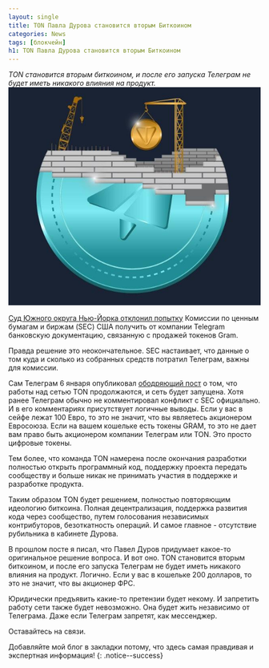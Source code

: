 ```yaml
---
layout: single
title: TON Павла Дурова становится вторым Биткоином 
categories: News
tags: [блокчейн]
h1: TON Павла Дурова становится вторым Биткоином 
---
```

*TON становится вторым биткоином, и после его запуска Телеграм не будет иметь никакого влияния на продукт.*
![ton5](/assets/images/news/ton5.jpg)


[Суд Южного округа Нью-Йорка отклонил попытку](https://forklog.com/sud-otkazal-sec-v-trebovanii-k-telegram-raskryt-finansovuyu-informatsiyu-kasatelno-ton/)  Комиссии по ценным бумагам и биржам (SEC) США получить от компании Telegram банковскую документацию, связанную с продажей токенов Gram.

Правда решение это неокончательное. SEC настаивает, что данные о том куда и сколько из собранных средств потратил Телеграм, важны для комиссии.

Сам Телеграм 6 января опубликовал [ободряющий пост](https://teletype.in/@gennady_m/SJxfCNfxL) о том, что работы над сетью TON продолжаются, и сеть будет запущена. Хотя ранее Телеграм обычно не комментировал конфликт с SEC официально. И в его комментариях присутствует логичные выводы. Если у вас в сейфе лежат 100 Евро, то это не значит, что вы являетесь акционером Евросоюза. Если на вашем кошельке есть токены GRAM, то это не дает вам право быть акционером компании Телеграм или TON. Это просто цифровые токены.

Тем более, что команда TON намерена после окончания разработки полностью открыть программный код, поддержку проекта передать сообществу и больше никак не принимать участия в поддержке и разработке продукта. 

Таким образом TON будет решением, полностью повторяющим идеологию биткоина. Полная децентрализация, поддержка развития кода через сообщество, путем голосования независимых контрибуторов, безоткатность операций. И самое главное - отсутствие рубильника в кабинете Дурова.

В прошлом посте я писал, что Павел Дуров придумает какое-то оригинальное решение вопроса. И вот оно. TON становится вторым биткоином, и после его запуска Телеграм не будет иметь никакого влияния на продукт. Логично. Если у вас в кошельке 200 долларов, то это не значит, что вы акционер ФРС. 

 Юридически предъявить какие-то претензии будет некому. И запретить работу сети также будет невозможно. Она будет жить независимо от Телеграма. Даже если Телеграм запретят, как мессенджер.


Оставайтесь на связи.


Добавляйте мой блог в закладки потому, что здесь самая правдивая и экспертная информация!
{: .notice--success}